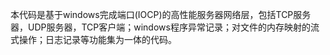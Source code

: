 本代码是基于windows完成端口(IOCP)的高性能服务器网络层，包括TCP服务器，UDP服务器，TCP客户端；windows程序异常记录；对文件的内存映射的流式操作；日志记录等功能集为一体的代码。